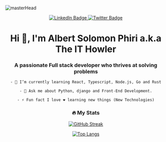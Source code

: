 ![masterHead](https://mir-s3-cdn-cf.behance.net/project_modules/fs/54b6c068097599.5b50bca476b9b.gif)

<div id="badges" align="center">
  <a href="https://www.linkedin.com/in/albert-solomon-122766170?lipi=urn%3Ali%3Apage%3Ad_flagship3_profile_view_base_contact_details%3Bu8Rm1kX8TXuD1kPdRU%2FOAA%3D%3D">
    <img src="https://img.shields.io/badge/LinkedIn-blue?style=for-the-badge&logo=linkedin&logoColor=white" alt="LinkedIn Badge"/>
  </a>
  <!--
  <a href="your-youtube-URL">
    <img src="https://img.shields.io/badge/YouTube-red?style=for-the-badge&logo=youtube&logoColor=white" alt="Youtube Badge"/>
  </a> -->
  <a href="https://twitter.com/theTechHowler">
    <img src="https://img.shields.io/badge/Twitter-blue?style=for-the-badge&logo=twitter&logoColor=white" alt="Twitter Badge"/>
  </a>
</div>
<div align="center">
    <img src="https://komarev.com/ghpvc/?username=AlbertSolomon&style=flat-square&color=orange" alt=""/>
</div>


<h1 align="center">Hi 👋, I'm Albert Solomon Phiri a.k.a The IT Howler</h1>


<h3 align="center">A passionate Full stack developer who thrives at solving problems</h3>

<!--<img align="right" alt="programming-gif" width="400" src="https://media1.giphy.com/media/HscDLzkO8EOTmgkhQP/giphy.gif?cid=ecf05e47mc8a4x9bon80ri3xiebrtoov7e9yedyrp9xv77mc&rid=giphy.gif&ct=g" />-->

<div align="center">

    - 🌱 I’m currently learning React, Typescript, Node.js, Go and Rust

    - 💬 Ask me about Python, django and Front-End Development.

    - ⚡ Fun fact I love ❤️ learning new things (New Technologies)

</div>


<!--[![Twitter URL](https://img.shields.io/twitter/url/https/twitter.com/bukotsunikki.svg?style=social&label=theITHowler)](https://twitter.com/theTechHowler)-->

<h3 align="center"> 🔥 My Stats </h3>


<div align="center">

[![GitHub Streak](http://github-readme-streak-stats.herokuapp.com?user=AlbertSolomon&theme=dark&background=000000)](https://git.io/streak-stats)

[![Top Langs](https://github-readme-stats.vercel.app/api/top-langs/?username=AlbertSolomon&layout=compact&theme=vision-friendly-dark)](https://github.com/anuraghazra/github-readme-stats)
</div>

